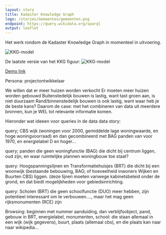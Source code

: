 ```yaml
---
layout: story
title: Kadaster Knowledge Graph
logo: /stories/Gemeentes/gemeenten.png
endpoint: https://query.wikidata.org/sparql
output: leaflet
---
```


Het werk rondom de Kadaster Knowledge Graph in momenteel in
uitvoering.

![KKG-model](https://github.com/PDOK/data.labs.pdok.nl/raw/master/stories/Gemeentes/gemeenten.png)

De laatste versie van het KKG figuur: 
![KKG-model](https://github.com/PDOK/data.labs.pdok.nl/raw/master/stories/Gemeentes/kkg-publiek.png)

[Demo link](http://linkeddata.ordina.nl/demo-oid/query/local/graph?subject=http%3A%2F%2Fbgtld-test.geostandaarden.nl%2Fwoz%2Fid%2Fobject%2F054619157857)


Persona: projectontwikkelaar

We willen dat er meer huizen worden verkocht
Er moeten meer huizen worden gebouwd
Buitenstedelijk bouwen is lastig, want tast groen aan, is niet duurzaam
Rand/binnenstedelijk bouwen is ook lastig, want waar heb je de beste kans?
Daarom de case: met het combineren van data uit meerdere bronnen, kun je WEL tot relevante informatie komen.

Hieronder wat ideeen voor queries in de data data story:

query; CBS wijk (woningen voor 2000, gemiddelde lage woningwaarde, en hoge woningvoorraad) en dan gecombineerd met BAG panden van voor 1970, en energielabel D en hoger...

query; panden die geen woningfunctie (BAG) die dicht bij centrum liggen, oud zijn, en waar ruimtelijke plannen woningbouw toe staat?

query: Hoogspanningslijnen en Transformatiehuisjes (BRT) die dicht bij een woonwijk (bestaande bebouwing, BAG; of hoeveelheid inwoners Wijken en Buurten CBS) liggen. (deze lijnen moeten vanwege kabinetsbeleid onder de grond, en dat biedt mogelijkheden voor gebiedsinrichting. 

query: Scholen (BRT) die geen schoolfunctie (DUO) meer hebben, zijn potentieel interessant om te verbouwen...., maar het mag geen rijksmonumenten (RCE) zijn


Browsing: beginnen met nummer aanduiding, dan verblijfsobject, pand, gebouw in BRT, energielabel, monumenten, school: die staan allemaal in een wijk (wijk gegevens), buurt, plaats (allemaal cbs), en die plaats kan naar naar wikipedia...

